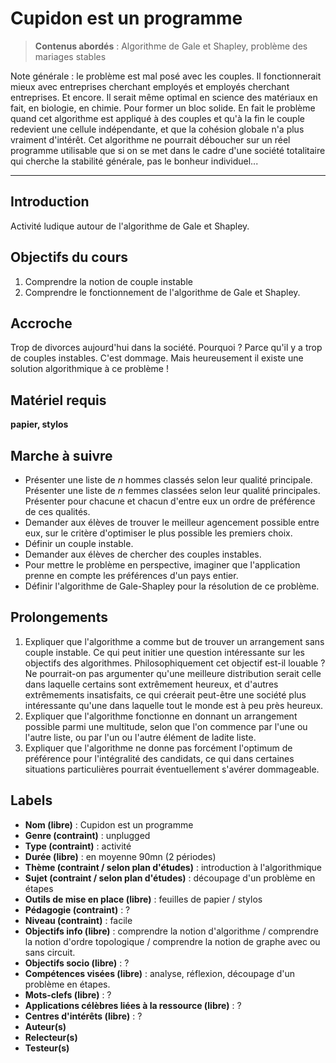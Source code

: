
# Cupidon est un programme

>**Contenus abordés** : Algorithme de Gale et Shapley, problème des mariages stables

Note générale : le problème est mal posé avec les couples. Il fonctionnerait mieux avec entreprises cherchant employés et employés cherchant entreprises. Et encore. Il serait même optimal en science des matériaux en fait, en biologie, en chimie. Pour former un bloc solide. En fait le problème quand cet algorithme est appliqué à des couples et qu'à la fin le couple redevient une cellule indépendante, et que la cohésion globale n'a plus vraiment d'intérêt. Cet algorithme ne pourrait déboucher sur un réel programme utilisable que si on se met dans le cadre d'une société totalitaire qui cherche la stabilité générale, pas le bonheur individuel... 

***


## Introduction

Activité ludique autour de l'algorithme de Gale et Shapley.

## Objectifs du cours

1. Comprendre la notion de couple instable
2. Comprendre le fonctionnement de l'algorithme de Gale et Shapley. 


## Accroche

Trop de divorces aujourd'hui dans la société. Pourquoi ? Parce qu'il y a trop de couples instables. C'est dommage. Mais heureusement il existe une solution algorithmique à ce problème ! 

## Matériel requis

**papier, stylos** 


## Marche à suivre

* Présenter une liste de *n* hommes classés selon leur qualité principale. Présenter une liste de *n* femmes classées selon leur qualité principales. Présenter pour chacune et chacun d'entre eux un ordre de préférence de ces qualités.
* Demander aux élèves de trouver le meilleur agencement possible entre eux, sur le critère d'optimiser le plus possible les premiers choix. 
* Définir un couple instable. 
* Demander aux élèves de chercher des couples instables. 
* Pour mettre le problème en perspective, imaginer que l'application prenne en compte les préférences d'un pays entier. 
* Définir l'algorithme de Gale-Shapley pour la résolution de ce problème. 

## Prolongements

1. Expliquer que l'algorithme a comme but de trouver un arrangement sans couple instable. Ce qui peut initier une question intéressante sur les objectifs des algorithmes. Philosophiquement cet objectif est-il louable ? Ne pourrait-on pas argumenter qu'une meilleure distribution serait celle dans laquelle certains sont extrêmement heureux, et d'autres extrêmements insatisfaits, ce qui créerait peut-être une société plus intéressante qu'une dans laquelle tout le monde est à peu près heureux. 
2. Expliquer que l'algorithme fonctionne en donnant un arrangement possible parmi une multitude, selon que l'on commence par l'une ou l'autre liste, ou par l'un ou l'autre élément de ladite liste. 
3. Expliquer que l'algorithme ne donne pas forcément l'optimum de préférence pour l'intégralité des candidats, ce qui dans certaines situations particulières pourrait éventuellement s'avérer dommageable. 

## Labels 

* **Nom (libre)** : Cupidon est un programme
* **Genre (contraint)** : unplugged
* **Type (contraint)** : activité
* **Durée (libre)** : en moyenne 90mn (2 périodes)
* **Thème (contraint / selon plan d'études)** : introduction à l'algorithmique
* **Sujet (contraint / selon plan d'études)** : découpage d'un problème en étapes
* **Outils de mise en place (libre)** : feuilles de papier / stylos
* **Pédagogie (contraint)** : ? 
* **Niveau (contraint)** : facile
* **Objectifs info (libre)** : comprendre la notion d'algorithme / comprendre la notion d'ordre topologique / comprendre la notion de graphe avec ou sans circuit. 
* **Objectifs socio (libre)** :  ?
* **Compétences visées (libre)** : analyse, réflexion, découpage d'un problème en étapes. 
* **Mots-clefs (libre)** : ? 
* **Applications célèbres liées à la ressource (libre)** : ? 
* **Centres d'intérêts (libre)** : ? 
* **Auteur(s)**
* **Relecteur(s)**
* **Testeur(s)**



